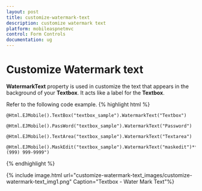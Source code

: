 ```yaml
---
layout: post
title: customize-watermark-text
description: customize watermark text
platform: mobileaspnetmvc
control: Form Controls
documentation: ug
---
```


# Customize Watermark text

**WatermarkText** property is used in customize the text that appears in the background of your **Textbox**. It acts like a label for the **Textbox**.

Refer to the following code example.
{% highlight html %}


    @Html.EJMobile().TextBox("textbox_sample").WatermarkText("Textbox")

    @Html.EJMobile().PassWord("textbox_sample").WatermarkText("Password")

    @Html.EJMobile().TextArea("textbox_sample").WatermarkText("Textarea")

    @Html.EJMobile().MaskEdit("textbox_sample").WatermarkText("maskedit")**.Mask("+1 (999) 999-9999")   

{% endhighlight %}

{% include image.html url="customize-watermark-text_images/customize-watermark-text_img1.png" Caption="Textbox - Water Mark Text"%}

